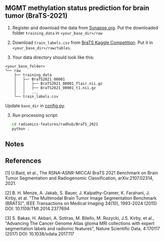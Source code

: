 ## MGMT methylation status prediction for brain tumor (BraTS-2021)

1. Register and download the data from [Synapse.org](https://www.synapse.org/#!Synapse:syn25829067/wiki/610865).
   Put the downloaded folder `training_data` in `<your_base_dir>/raw`

2. Download `train_labels.csv` from [BraTS Kaggle Competition](https://www.kaggle.com/competitions/rsna-miccai-brain-tumor-radiogenomic-classification/data?select=train_labels.csv).
   Put it in `<your_base_dir>/raw/tables`.

3. Your data directory should look like this:

```
<your_base_folder>
└── raw
    ├── training_data
    │   ├── BraTS2021_00001
    │   │   ├── BraTS2021_00001_flair.nii.gz
    │   │   ├── BraTS2021_00001_t1.nii.gz
    │   │   ...
    └── train_labels.csv
```

Update `base_dir` in [config.py](radhub/BraTS-2021/config.py).

3. Run processing script:

```bash
   cd radiomics-features/radhub/BraTS_2021
   python .
```

## Notes

## References

[1] U.Baid, et al., The RSNA-ASNR-MICCAI BraTS 2021 Benchmark on Brain Tumor Segmentation and Radiogenomic Classification, arXiv:2107.02314, 2021.

[2] B. H. Menze, A. Jakab, S. Bauer, J. Kalpathy-Cramer, K. Farahani, J. Kirby, et al. "The Multimodal Brain Tumor Image Segmentation Benchmark (BRATS)", IEEE Transactions on Medical Imaging 34(10), 1993-2024 (2015) DOI: 10.1109/TMI.2014.2377694

[3] S. Bakas, H. Akbari, A. Sotiras, M. Bilello, M. Rozycki, J.S. Kirby, et al., "Advancing The Cancer Genome Atlas glioma MRI collections with expert segmentation labels and radiomic features", Nature Scientific Data, 4:170117 (2017) DOI: 10.1038/sdata.2017.117
